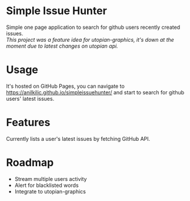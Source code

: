 # Simple Issue Hunter
Simple one page application to search for github users recently created issues.\
*This project was a feature idea for utopian-graphics, it's down at the moment due to latest changes on utopian api.*

# Usage
It's hosted on GitHub Pages, you can navigate to https://anilkilic.github.io/simpleissuehunter/ and start to search for github users' latest issues.

# Features
Currently lists a user's latest issues by fetching GitHub API.

# Roadmap
- Stream multiple users activity
- Alert for blacklisted words
- Integrate to utopian-graphics
